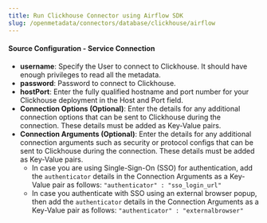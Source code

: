 ```yaml
---
title: Run Clickhouse Connector using Airflow SDK
slug: /openmetadata/connectors/database/clickhouse/airflow
---
```


<ConnectorIntro connector="Clickhouse" goal="Airflow" hasUsage="true" hasProfiler="true" hasDBT="true" />

<Requirements />

<PythonMod connector="ClickHouse" module="clickhouse" />

<MetadataIngestionServiceDev service="database" connector="Clickhouse" goal="Airflow"/>

<h4>Source Configuration - Service Connection</h4>

- **username**: Specify the User to connect to Clickhouse. It should have enough privileges to read all the metadata.
- **password**: Password to connect to Clickhouse.
- **hostPort**: Enter the fully qualified hostname and port number for your Clickhouse deployment in the Host and Port field.
- **Connection Options (Optional)**: Enter the details for any additional connection options that can be sent to Clickhouse during the connection. These details must be added as Key-Value pairs.
- **Connection Arguments (Optional)**: Enter the details for any additional connection arguments such as security or protocol configs that can be sent to Clickhouse during the connection. These details must be added as Key-Value pairs. 
  - In case you are using Single-Sign-On (SSO) for authentication, add the `authenticator` details in the Connection Arguments as a Key-Value pair as follows: `"authenticator" : "sso_login_url"`
  - In case you authenticate with SSO using an external browser popup, then add the `authenticator` details in the Connection Arguments as a Key-Value pair as follows: `"authenticator" : "externalbrowser"`

<MetadataIngestionConfig service="database" connector="Clickhouse" goal="Airflow" hasUsage="true" hasProfiler="true" hasDBT="true"/>
